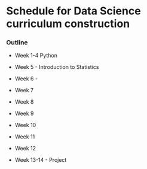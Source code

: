 # Schedule for Data Science curriculum construction

### Outline
* Week 1-4 Python

* Week 5 - Introduction to Statistics

* Week 6 - 

* Week 7

* Week 8

* Week 9

* Week 10

* Week 11

* Week 12

* Week 13-14 - Project

